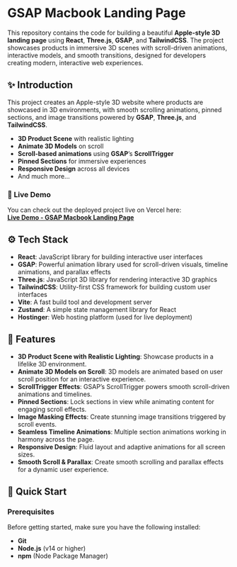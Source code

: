 # GSAP Macbook Landing Page

This repository contains the code for building a beautiful **Apple-style 3D landing page** using **React**, **Three.js**, **GSAP**, and **TailwindCSS**. The project showcases products in immersive 3D scenes with scroll-driven animations, interactive models, and smooth transitions, designed for developers creating modern, interactive web experiences.


## ✨ Introduction

This project creates an Apple-style 3D website where products are showcased in 3D environments, with smooth scrolling animations, pinned sections, and image transitions powered by **GSAP**, **Three.js**, and **TailwindCSS**.

- **3D Product Scene** with realistic lighting
- **Animate 3D Models** on scroll
- **Scroll-based animations** using **GSAP**’s **ScrollTrigger**
- **Pinned Sections** for immersive experiences
- **Responsive Design** across all devices
- And much more...

### 🚀 Live Demo
You can check out the deployed project live on Vercel here:  
**[Live Demo - GSAP Macbook Landing Page](https://my-gsap-macbook-landing-page.vercel.app/)**

## ⚙️ Tech Stack

- **React**: JavaScript library for building interactive user interfaces
- **GSAP**: Powerful animation library used for scroll-driven visuals, timeline animations, and parallax effects
- **Three.js**: JavaScript 3D library for rendering interactive 3D graphics
- **TailwindCSS**: Utility-first CSS framework for building custom user interfaces
- **Vite**: A fast build tool and development server
- **Zustand**: A simple state management library for React
- **Hostinger**: Web hosting platform (used for live deployment)

## 🔋 Features

- **3D Product Scene with Realistic Lighting**: Showcase products in a lifelike 3D environment.
- **Animate 3D Models on Scroll**: 3D models are animated based on user scroll position for an interactive experience.
- **ScrollTrigger Effects**: GSAP’s ScrollTrigger powers smooth scroll-driven animations and timelines.
- **Pinned Sections**: Lock sections in view while animating content for engaging scroll effects.
- **Image Masking Effects**: Create stunning image transitions triggered by scroll events.
- **Seamless Timeline Animations**: Multiple section animations working in harmony across the page.
- **Responsive Design**: Fluid layout and adaptive animations for all screen sizes.
- **Smooth Scroll & Parallax**: Create smooth scrolling and parallax effects for a dynamic user experience.

## 🤸 Quick Start

### Prerequisites

Before getting started, make sure you have the following installed:

- **Git**
- **Node.js** (v14 or higher)
- **npm** (Node Package Manager)

